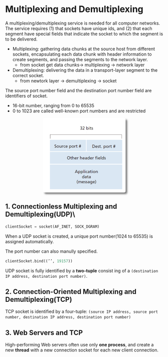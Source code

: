# Multiplexing and Demultiplexing

A multiplexing/demultiplexing service is needed for all computer networks. The service requires (1) that sockets have unique ids, and (2) that each segment have special fields that indicate the socket to which the segment is to be delivered.

- Multiplexing: gathering data chunks at the source host from different sockets, encapsulating each data chunk with header information to create segments, and passing the segments to the network layer.
    - from socket get data chunks-> multiplexing -> network layer
- Demultiplexing: delivering the data in a transport-layer segment to the correct socket.
    - from newtork layer -> demultiplexing -> socket


The source port number field and the destination port number field are identifiers of socket.

- 16-bit number, ranging from 0 to 65535
- 0 to 1023 are called well-known port numbers and are restricted

<div class="autocb" style="text-align:center;"><img src="./2.multiplexing.assets\autocb_0.png" style="zoom: 50%;box-shadow: rgba(0, 0, 0, 0.5) 10px 10px 10px; border-radius: 10px;" /></div>

## 1. Connectionless Multiplexing and Demultiplexing(UDP)\

```Python
clientSocket = socket(AF_INET, SOCK_DGRAM)
```

When a UDP socket is created, a unique port number(1024 to 65535) is assigned automatically.

The port number can also manully specified.

```Python
clientSocket.bind((’’, 19157))
```

UDP socket is fully identified by a **two-tuple** consist
ing of a `(destination IP address, destination port number)`.

## 2. Connection-Oriented Multiplexing and Demultiplexing(TCP)

TCP socket is identified by a four-tuple: `(source IP address, source port number, destination IP address, destination port number)`

## 3. Web Servers and TCP

High-performing Web servers often use only **one process**, and create a new **thread** with a new connection socket for each new client connection.
